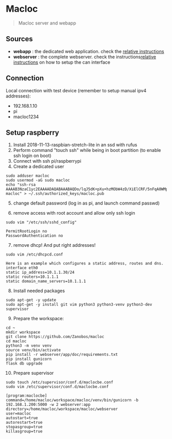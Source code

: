 # Macloc

> Macloc server and webapp

## Sources

- **webapp** :
    the dedicated web application. check the [relative instructions](webapp/README.md)
- **webserver** :
    the complete webserver. check the instructions[relative instructions](webserver/README.md) on how to setup the can interface

## Connection

Local connection with test device (remember to setup manual ipv4 addresses):
- 192.168.1.10
- pi
- macloc1234

## Setup raspberry

1) Install 2018-11-13-raspbian-stretch-lite in an ssd with rufus
2) Perform command "touch ssh" while being in boot partition (to enable ssh login on boot)
3) Connect with ssh pi/raspberrypi
4) Create a dedicated user
```
sudo adduser macloc
sudo usermod -aG sudo macloc
echo "ssh-rsa AAAAB3NzaC1yc2EAAAADAQABAAABAQDo/lqJ5dK+pXu+hzMObW4zD/XiElCRF/5nFqA0WMpbaKA2g1arjwXI+8RJKJANzyWCTApxPkVobH4e0qdOzEK2r4qxp+RyWfDINmpYI/O44ulqbcD6ocowkDAXyLrM/UAWciljutQ1TMbcqNlGI2mSPxonIA158A9XvJ4J+4CgIJn/iHlgO4m0/hz6/NtHyunVcZeaDonCxpjQ5WoazBq/slesMTJiXUR5RgNjH14ylkl3IZzyR/R/gM+uVMFUiqT7uyFQ8a+TsDdxl+3Bga3K//aiDY14XjyAw0dqBh0YHNuzgHJ1+LIIHAuypcCEPV30+T4GHfiveolNXFHuYzrf macloc" > ~/.ssh/authorized_keys/macloc.pub
```
5) change default password (log in as pi, and launch command passwd)

6) remove access with root account and allow only ssh login
```
sudo vim "/etc/ssh/sshd_config"

PermitRootLogin no
PasswordAuthentication no
```
7) remove dhcp! And put right addresses!
```
sudo vim /etc/dhcpcd.conf

Here is an example which configures a static address, routes and dns.
interface eth0
static ip_address=10.1.1.30/24
static routers=10.1.1.1
static domain_name_servers=10.1.1.1
```
8) Install needed packages
```
sudo apt-get -y update
sudo apt-get -y install git vim python3 python3-venv python3-dev supervisor
```
9) Prepare the workspace:
```
cd ~
mkdir workspace
git clone https://github.com/Zanobos/macloc
cd macloc
python3 -m venv venv
source venv/bin/activate
pip install -r webserver/app/doc/requirements.txt
pip install gunicorn
flask db upgrade
```
10) Prepare supervisor
```
sudo touch /etc/supervisor/conf.d/maclocbe.conf
sudo vim /etc/supervisor/conf.d/maclocbe.conf

[program:maclocbe]
command=/home/macloc/workspace/macloc/venv/bin/gunicorn -b 192.168.1.200:5000 -w 2 webserver:app
directory=/home/macloc/workspace/macloc/webserver
user=macloc
autostart=true
autorestart=true
stopasgroup=true
killasgroup=true

```

